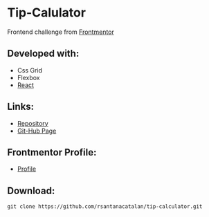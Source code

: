 # Tip-Calulator

Frontend challenge from [Frontmentor](https://www.frontendmentor.io/challenges/tip-calculator-app-ugJNGbJUX)

## Developed with:

- Css Grid
- Flexbox
- [React](https://reactjs.org/)

## Links:

- [Repository](https://github.com/rsantanacatalan/tip-calculator)
- [Git-Hub Page](https://rsantanacatalan.github.io/tip-calculator/)

## Frontmentor Profile:

- [Profile](https://www.frontendmentor.io/profile/rsantanacatalan)

## Download:

```
git clone https://github.com/rsantanacatalan/tip-calculator.git
```



